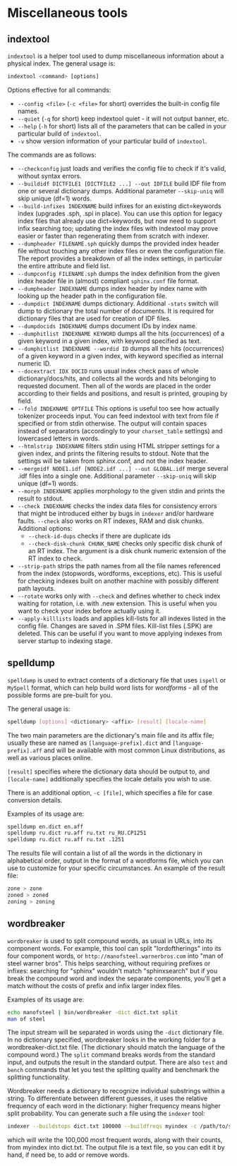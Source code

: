 # Miscellaneous tools

## indextool

`indextool` is a helper tool used to dump miscellaneous information about a physical index. The general usage is:

```sql
indextool <command> [options]
```

Options effective for all commands:

*   `--config <file>` (`-c <file>` for short) overrides the built-in config file names.
*   `--quiet` (`-q` for short) keep indextool quiet - it will not output banner, etc.
*   `--help` (`-h` for short) lists all of the parameters that can be called in your particular build of `indextool`.
*   `-v` show version information of your particular build of `indextool`.

The commands are as follows:

*   `--checkconfig` just loads and verifies the config file to check if it's valid, without syntax errors.
*   `--buildidf DICTFILE1 [DICTFILE2 ...] --out IDFILE` build IDF file from one or several dictionary dumps. Additional parameter `--skip-uniq` will skip unique (df=1) words.
*   `--build-infixes INDEXNAME` build infixes for an existing dict=keywords index (upgrades .sph, .spi in place). You can use this option for legacy index files that already use dict=keywords, but now need to support infix searching too; updating the index files with indextool may prove easier or faster than regenerating them from scratch with indexer.
*   `--dumpheader FILENAME.sph` quickly dumps the provided index header file without touching any other index files or even the configuration file. The report provides a breakdown of all the index settings, in particular the entire attribute and field list.
*   `--dumpconfig FILENAME.sph` dumps the index definition from the given index header file in (almost) compliant `sphinx.conf` file format.
*   `--dumpheader INDEXNAME` dumps index header by index name with looking up the header path in the configuration file.
*   `--dumpdict INDEXNAME` dumps dictionary. Additional `-stats` switch will dump to dictionary the total number of documents. It is required for dictionary files that are used for creation of IDF files.
*   `--dumpdocids INDEXNAME` dumps document IDs by index name.
*   `--dumphitlist INDEXNAME KEYWORD` dumps all the hits (occurrences) of a given keyword in a given index, with keyword specified as text.
*   `--dumphitlist INDEXNAME --wordid ID` dumps all the hits (occurrences) of a given keyword in a given index, with keyword specified as internal numeric ID.
*   `--docextract IDX DOCID` runs usual index check pass of whole dictionary/docs/hits, and collects all the words and hits belonging to requested document. Then all of the words are placed in the order according to their fields and positions, and result is printed, grouping by field.
*   `--fold INDEXNAME OPTFILE` This options is useful too see how actually tokenizer proceeds input. You can feed indextool with text from file if specified or from stdin otherwise. The output will contain spaces instead of separators (accordingly to your `charset_table` settings) and lowercased letters in words.
*   `--htmlstrip INDEXNAME` filters stdin using HTML stripper settings for a given index, and prints the filtering results to stdout. Note that the settings will be taken from sphinx.conf, and not the index header.
*   `--mergeidf NODE1.idf [NODE2.idf ...] --out GLOBAL.idf` merge several .idf files into a single one. Additional parameter `--skip-uniq` will skip unique (df=1) words.
*   `--morph INDEXNAME` applies morphology to the given stdin and prints the result to stdout.
*   `--check INDEXNAME` checks the index data files for consistency errors that might be introduced either by bugs in `indexer` and/or hardware faults. `--check` also works on RT indexes, RAM and disk chunks. Additional options:
    - `--check-id-dups` checks if there are duplicate ids
    - `--check-disk-chunk CHUNK_NAME` checks only specific disk chunk of an RT index. The argument is a disk chunk numeric extension of the RT index to check.
*   `--strip-path` strips the path names from all the file names referenced from the index (stopwords, wordforms, exceptions, etc). This is useful for checking indexes built on another machine with possibly different path layouts.
*   `--rotate` works only with `--check` and defines whether to check index waiting for rotation, i.e. with .new extension. This is useful when you want to check your index before actually using it.
*   `--apply-killlists` loads and applies kill-lists for all indexes listed in the config file. Changes are saved in .SPM files. Kill-list files (.SPK) are deleted. This can be useful if you want to move applying indexes from server startup to indexing stage.

## spelldump

`spelldump` is used to extract contents of a dictionary file that uses `ispell` or `MySpell` format, which can help build word lists for *wordforms* - all of the possible forms are pre-built for you.

The general usage is:

```bash
spelldump [options] <dictionary> <affix> [result] [locale-name]
```

The two main parameters are the dictionary's main file and its affix file; usually these are named as `[language-prefix].dict` and `[language-prefix].aff` and will be available with most common Linux distributions, as well as various places online.

`[result]` specifies where the dictionary data should be output to, and `[locale-name]` additionally specifies the locale details you wish to use.

There is an additional option, `-c [file]`, which specifies a file for case conversion details.

Examples of its usage are:

```bash
spelldump en.dict en.aff
spelldump ru.dict ru.aff ru.txt ru_RU.CP1251
spelldump ru.dict ru.aff ru.txt .1251
```

The results file will contain a list of all the words in the dictionary in alphabetical order, output in the format of a wordforms file, which you can use to customize for your specific circumstances. An example of the result file:

```bash
zone > zone
zoned > zoned
zoning > zoning
```

## wordbreaker

`wordbreaker` is used to split compound words, as usual in URLs, into its component words. For example, this tool can split "lordoftherings" into its four component words, or `http://manofsteel.warnerbros.com` into "man of steel warner bros". This helps searching, without requiring prefixes or infixes: searching for "sphinx" wouldn't match "sphinxsearch" but if you break the compound word and index the separate components, you'll get a match without the costs of prefix and infix larger index files.

Examples of its usage are:

```bash
echo manofsteel | bin/wordbreaker -dict dict.txt split
man of steel
```

The input stream will be separated in words using the `-dict` dictionary file. In no dictionary specified, wordbreaker looks in the working folder for a wordbreaker-dict.txt file. (The dictionary should match the language of the compound word.) The `split` command breaks words from the standard input, and outputs the result in the standard output. There are also `test` and `bench` commands that let you test the splitting quality and benchmark the splitting functionality.

Wordbreaker needs a dictionary to recognize individual substrings within a string. To differentiate between different guesses, it uses the relative frequency of each word in the dictionary: higher frequency means higher split probability. You can generate such a file using the `indexer` tool:

```bash
indexer --buildstops dict.txt 100000 --buildfreqs myindex -c /path/to/sphinx.conf
```

which will write the 100,000 most frequent words, along with their counts, from myindex into dict.txt. The output file is a text file, so you can edit it by hand, if need be, to add or remove words.

